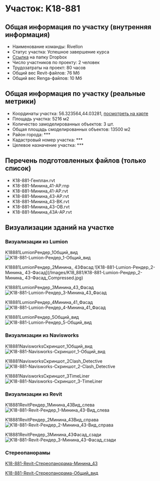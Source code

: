 # Участок: K18-881
## Общая информация по участку (внутренняя информация)
+ Наименование команды: Rivellon
+ Статус участка: Успешное завершение курса
+ [Ссылка](https://www.dropbox.com/sh/wvvgv1nw1iqred9/AABYe_Bsj_eCVGGYuU5tSHf4a/K18_881?dl=0) на папку Dropbox
+ Число участников по проекту: 2 человек
+ Трудозатраты на проект: 80 часов
+ Общий вес Revit-файлов: 76 Мб
+ Общий вес Renga-файлов: 10 Мб
## Общая информация по участку (реальные метрики)
+ Координаты участка: 56.323564,44.03281, [посмотреть на карте](yandex.ru/maps/47/nizhny-novgorod/?ll=56.323564%2C44.03281&z=19)
+ Площадь участка: 5216 м2
+ Количество замоделированных объектов: 3 шт.
+ Общая площадь смоделированных объектов: 13500 м2
+ Район города: *** 
+ Кадастровый номер участка: *** 
+ Целевое назначение участка: *** 
## Перечень подготовленных файлов (только список)
+ K18-881-Генплан.rvt
+ K18-881-Минина_41-АР.rnp
+ K18-881-Минина_41-АР.rvt
+ K18-881-Минина_43-АР.rvt
+ K18-881-Минина_43-ВК.rvt
+ K18-881-Минина_43-ОВ.rvt
+ K18-881-Минина_43А-АР.rvt
## Визуализации зданий на участке
### Визуализации из Lumion
K18881LumionРендер_1Общий_вид
![K18-881-Lumion-Рендер_1-Общий_вид](/Images/K18_881/K18-881-Lumion-Рендер_1-Общий_вид_Compressed.jpg)

K18881LumionРендер_2Минина_ 43Фасад
![K18-881-Lumion-Рендер_2-Минина_ 43-Фасад](/Images/K18_881/K18-881-Lumion-Рендер_2-Минина_ 43-Фасад_Compressed.jpg)

K18881LumionРендер_3Минина_43_Фасад
![K18-881-Lumion-Рендер_3-Минина_43_Фасад](/Images/K18_881/K18-881-Lumion-Рендер_3-Минина_43_Фасад_Compressed.jpg)

K18881LumionРендер_4Минина_41_Фасад
![K18-881-Lumion-Рендер_4-Минина_41_Фасад](/Images/K18_881/K18-881-Lumion-Рендер_4-Минина_41_Фасад_Compressed.jpg)

K18881LumionРендер_5Общий_вид
![K18-881-Lumion-Рендер_5-Общий_вид](/Images/K18_881/K18-881-Lumion-Рендер_5-Общий_вид_Compressed.jpg)

### Визуализации из Navisworks
K18881NavisworksСкриншот_1Общий_вид
![K18-881-Navisworks-Скриншот_1-Общий_вид](/Images/K18_881/K18-881-Navisworks-Скриншот_1-Общий_вид_Compressed.jpg)

K18881NavisworksСкриншот_2Clash_Detective
![K18-881-Navisworks-Скриншот_2-Clash_Detective](/Images/K18_881/K18-881-Navisworks-Скриншот_2-Clash_Detective_Compressed.jpg)

K18881NavisworksСкриншот_3TimeLiner
![K18-881-Navisworks-Скриншот_3-TimeLiner](/Images/K18_881/K18-881-Navisworks-Скриншот_3-TimeLiner_Compressed.jpg)

### Визуализации из Revit
K18881RevitРендер_1Минина_43Вид_слева
![K18-881-Revit-Рендер_1-Минина_43-Вид_слева](/Images/K18_881/K18-881-Revit-Рендер_1-Минина_43-Вид_слева_Compressed.jpg)

K18881RevitРендер_2Минина_43Вид_справа
![K18-881-Revit-Рендер_2-Минина_43-Вид_справа](/Images/K18_881/K18-881-Revit-Рендер_2-Минина_43-Вид_справа_Compressed.jpg)

K18881RevitРендер_3Минина_43Фасад_сзади
![K18-881-Revit-Рендер_3-Минина_43-Фасад_сзади](/Images/K18_881/K18-881-Revit-Рендер_3-Минина_43-Фасад_сзади_Compressed.jpg)

### Стереопанорамы
[K18-881-Revit-Стереопанорама-Минина_43](https://pano.autodesk.com/pano.html?url=jpgs/2d91dd0a-7dc7-47e8-a4ad-2a97e7efffc2&version=2)

[K18-881-Revit-Стереопанорама-Общий_вид](https://pano.autodesk.com/pano.html?url=jpgs/c21698d4-d678-4db4-b6ee-8f607e6c0d78&version=2)

